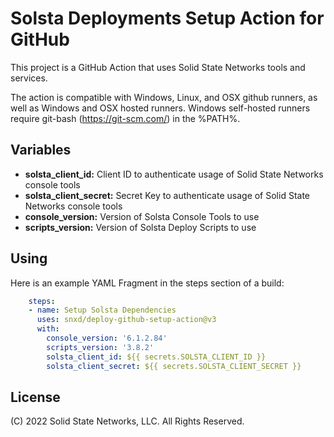 # Solsta Deployments Setup Action for GitHub

This project is a GitHub Action that uses Solid State Networks tools and services.  

The action is compatible with Windows, Linux, and OSX github runners, as well as Windows and OSX hosted runners.  Windows self-hosted runners require git-bash (https://git-scm.com/) in the %PATH%.

## Variables

* **solsta_client_id:** Client ID to authenticate usage of Solid State Networks console tools
* **solsta_client_secret:** Secret Key to authenticate usage of Solid State Networks console tools
* **console_version:** Version of Solsta Console Tools to use
* **scripts_version:** Version of Solsta Deploy Scripts to use

## Using

Here is an example YAML Fragment in the steps section of a build:

```yaml
    steps:
    - name: Setup Solsta Dependencies
      uses: snxd/deploy-github-setup-action@v3
      with:
        console_version: '6.1.2.84'
        scripts_version: '3.8.2'
        solsta_client_id: ${{ secrets.SOLSTA_CLIENT_ID }}
        solsta_client_secret: ${{ secrets.SOLSTA_CLIENT_SECRET }}
```

## License
(C) 2022 Solid State Networks, LLC.  All Rights Reserved.
